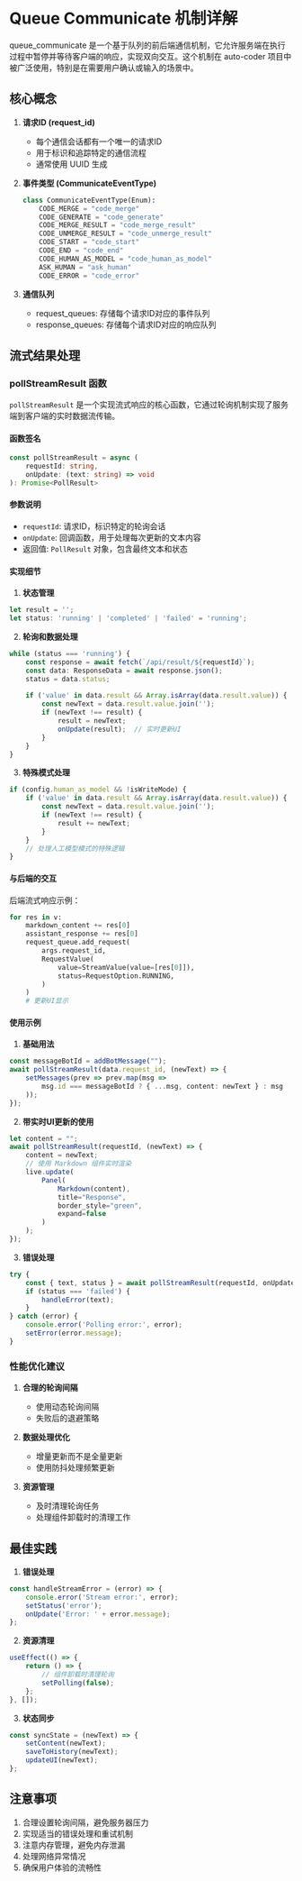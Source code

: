 # Queue Communicate 机制详解

queue_communicate 是一个基于队列的前后端通信机制，它允许服务端在执行过程中暂停并等待客户端的响应，实现双向交互。这个机制在 auto-coder 项目中被广泛使用，特别是在需要用户确认或输入的场景中。

## 核心概念

1. **请求ID (request_id)**
   - 每个通信会话都有一个唯一的请求ID
   - 用于标识和追踪特定的通信流程
   - 通常使用 UUID 生成

2. **事件类型 (CommunicateEventType)**
   ```python
   class CommunicateEventType(Enum):
       CODE_MERGE = "code_merge"
       CODE_GENERATE = "code_generate"
       CODE_MERGE_RESULT = "code_merge_result"
       CODE_UNMERGE_RESULT = "code_unmerge_result"
       CODE_START = "code_start"
       CODE_END = "code_end"
       CODE_HUMAN_AS_MODEL = "code_human_as_model"
       ASK_HUMAN = "ask_human"
       CODE_ERROR = "code_error"
   ```

3. **通信队列**
   - request_queues: 存储每个请求ID对应的事件队列
   - response_queues: 存储每个请求ID对应的响应队列

## 流式结果处理

### pollStreamResult 函数

`pollStreamResult` 是一个实现流式响应的核心函数，它通过轮询机制实现了服务端到客户端的实时数据流传输。

#### 函数签名
```typescript
const pollStreamResult = async (
    requestId: string, 
    onUpdate: (text: string) => void
): Promise<PollResult>
```

#### 参数说明
- `requestId`: 请求ID，标识特定的轮询会话
- `onUpdate`: 回调函数，用于处理每次更新的文本内容
- 返回值: `PollResult` 对象，包含最终文本和状态

#### 实现细节

1. **状态管理**
```typescript
let result = '';
let status: 'running' | 'completed' | 'failed' = 'running';
```

2. **轮询和数据处理**
```typescript
while (status === 'running') {
    const response = await fetch(`/api/result/${requestId}`);
    const data: ResponseData = await response.json();
    status = data.status;
    
    if ('value' in data.result && Array.isArray(data.result.value)) {
        const newText = data.result.value.join('');
        if (newText !== result) {
            result = newText;
            onUpdate(result);  // 实时更新UI
        }
    }
}
```

3. **特殊模式处理**
```typescript
if (config.human_as_model && !isWriteMode) {
    if ('value' in data.result && Array.isArray(data.result.value)) {
        const newText = data.result.value.join('');
        if (newText !== result) {
            result += newText;
        }
    }
    // 处理人工模型模式的特殊逻辑
}
```

#### 与后端的交互

后端流式响应示例：
```python
for res in v:
    markdown_content += res[0]
    assistant_response += res[0]
    request_queue.add_request(
        args.request_id,
        RequestValue(
            value=StreamValue(value=[res[0]]),
            status=RequestOption.RUNNING,
        )
    )
    # 更新UI显示
```

#### 使用示例

1. **基础用法**
```typescript
const messageBotId = addBotMessage("");
await pollStreamResult(data.request_id, (newText) => {
    setMessages(prev => prev.map(msg =>
        msg.id === messageBotId ? { ...msg, content: newText } : msg
    ));
});
```

2. **带实时UI更新的使用**
```typescript
let content = "";
await pollStreamResult(requestId, (newText) => {
    content = newText;
    // 使用 Markdown 组件实时渲染
    live.update(
        Panel(
            Markdown(content),
            title="Response",
            border_style="green",
            expand=false
        )
    );
});
```

3. **错误处理**
```typescript
try {
    const { text, status } = await pollStreamResult(requestId, onUpdate);
    if (status === 'failed') {
        handleError(text);
    }
} catch (error) {
    console.error('Polling error:', error);
    setError(error.message);
}
```

### 性能优化建议

1. **合理的轮询间隔**
   - 使用动态轮询间隔
   - 失败后的退避策略

2. **数据处理优化**
   - 增量更新而不是全量更新
   - 使用防抖处理频繁更新

3. **资源管理**
   - 及时清理轮询任务
   - 处理组件卸载时的清理工作

## 最佳实践

1. **错误处理**
```typescript
const handleStreamError = (error) => {
    console.error('Stream error:', error);
    setStatus('error');
    onUpdate('Error: ' + error.message);
};
```

2. **资源清理**
```typescript
useEffect(() => {
    return () => {
        // 组件卸载时清理轮询
        setPolling(false);
    };
}, []);
```

3. **状态同步**
```typescript
const syncState = (newText) => {
    setContent(newText);
    saveToHistory(newText);
    updateUI(newText);
};
```

## 注意事项

1. 合理设置轮询间隔，避免服务器压力
2. 实现适当的错误处理和重试机制
3. 注意内存管理，避免内存泄漏
4. 处理网络异常情况
5. 确保用户体验的流畅性